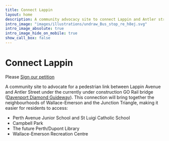 ```yaml
---
title: Connect Lappin
layout: home
description: A community advocacy site to connect Lappin and Antler streets beneath a planned GO train underpass.
intro_image: "images/illustrations/undraw_Bus_stop_re_h8ej.svg"
intro_image_absolute: true
intro_image_hide_on_mobile: true
show_call_box: false
---
```


# Connect Lappin

Please [Sign our petition](/updates/Post_1/)

A community site to advocate for a pedestrian link between Lappin Avenue and Antler Street under the currently under construction GO Rail bridge ([Davenport Diamond Guideway](http://www.metrolinx.com/en/greaterregion/projects/davenport-diamond.aspx)). This connection will bring together the neighbourhoods of Wallace-Emerson and the Junction Triangle, making it easier for residents to access:

- Perth Avenue Junior School and St Luigi Catholic School
- Campbell Park
- The future Perth/Dupont Library
- Wallace-Emerson Recreation Centre
